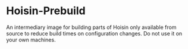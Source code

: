 # Hoisin-Prebuild
An intermediary image for building parts of Hoisin only available from source to reduce build times on configuration changes. Do not use it on your own machines.
